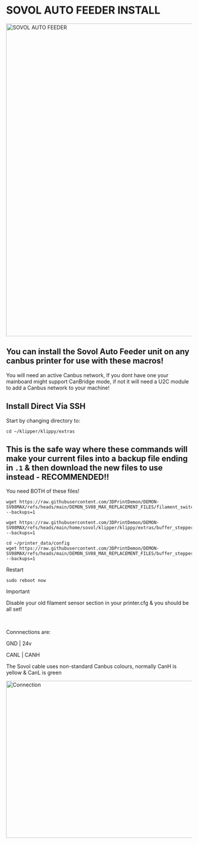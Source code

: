 # SOVOL AUTO FEEDER INSTALL

<img width="743" height="848" alt="SOVOL AUTO FEEDER" src="https://github.com/user-attachments/assets/5ef916f6-1759-469a-b052-4666aab483ac" />

## You can install the Sovol Auto Feeder unit on any canbus printer for use with these macros!

You will need an active Canbus network, If you dont have one your mainboard might support CanBridge mode, if not it will need a U2C module to add a Canbus network to your machine!

## Install Direct Via SSH 

Start by changing directory to:

```
cd ~/klipper/klippy/extras
```

## This is the safe way where these commands will make your current files into a backup file ending in `.1` & then download the new files to use instead - RECOMMENDED!!

You need BOTH of these files!

```
wget https://raw.githubusercontent.com/3DPrintDemon/DEMON-SV08MAX/refs/heads/main/DEMON_SV08_MAX_REPLACEMENT_FILES/filament_switch_sensor.py --backups=1
```
```
wget https://raw.githubusercontent.com/3DPrintDemon/DEMON-SV08MAX/refs/heads/main/home/sovol/klipper/klippy/extras/buffer_stepper.py --backups=1
```
```
cd ~/printer_data/config
wget https://raw.githubusercontent.com/3DPrintDemon/DEMON-SV08MAX/refs/heads/main/DEMON_SV08_MAX_REPLACEMENT_FILES/buffer_stepper.cfg  --backups=1
```

Restart

```
sudo reboot now
```

>[!IMPORTANT]
>Disable your old filament sensor section in your printer.cfg & you should be all set!

<br>

Connnections are:

GND | 24v

CANL | CANH

The Sovol cable uses non-standard Canbus colours, normally CanH is yellow & CanL is green

<img width="544" height="426" alt="Connection" src="https://github.com/user-attachments/assets/240b8478-51d7-46ac-9588-77b57d832ba3" />
